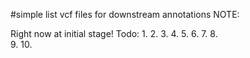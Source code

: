 #simple
list vcf files for downstream annotations
NOTE:

Right now at initial stage!
Todo:
1.
2.
3.
4.
5.
6.
7.
     8.     
9.
  10.
